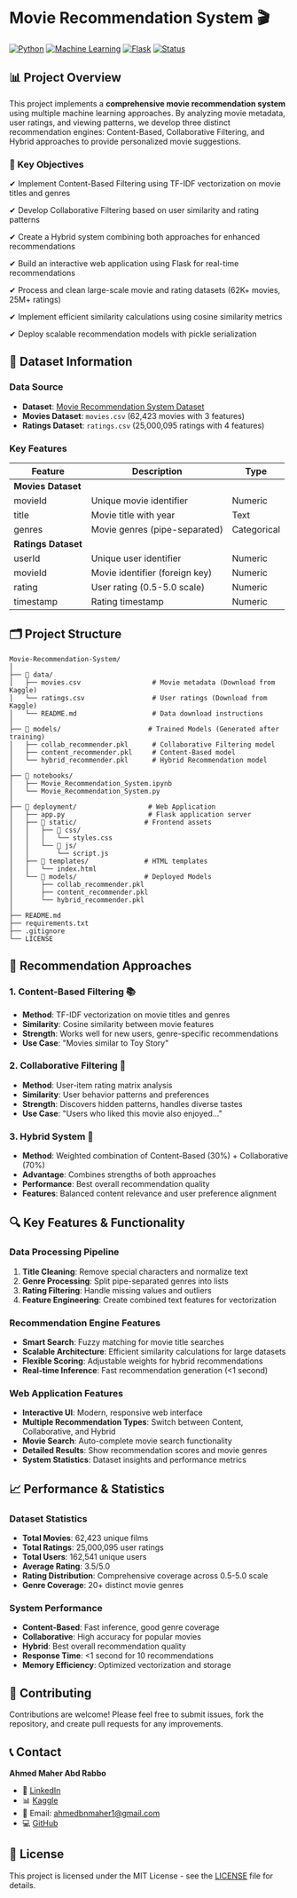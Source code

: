 # Movie Recommendation System 🎬

[![Python](https://img.shields.io/badge/Python-3.8+-blue.svg)](https://www.python.org/downloads/)
[![Machine Learning](https://img.shields.io/badge/ML-Scikit--learn-orange.svg)](https://scikit-learn.org/)
[![Flask](https://img.shields.io/badge/Flask-2.0+-green.svg)](https://flask.palletsprojects.com/)
[![Status](https://img.shields.io/badge/Status-Complete-brightgreen.svg)]()

## 📊 Project Overview

This project implements a **comprehensive movie recommendation system** using multiple machine learning approaches. By analyzing movie metadata, user ratings, and viewing patterns, we develop three distinct recommendation engines: Content-Based, Collaborative Filtering, and Hybrid approaches to provide personalized movie suggestions.

### 🎯 Key Objectives
✔ Implement Content-Based Filtering using TF-IDF vectorization on movie titles and genres

✔ Develop Collaborative Filtering based on user similarity and rating patterns

✔ Create a Hybrid system combining both approaches for enhanced recommendations

✔ Build an interactive web application using Flask for real-time recommendations

✔ Process and clean large-scale movie and rating datasets (62K+ movies, 25M+ ratings)

✔ Implement efficient similarity calculations using cosine similarity metrics

✔ Deploy scalable recommendation models with pickle serialization

## 📁 Dataset Information

### Data Source
- **Dataset**: [Movie Recommendation System Dataset](https://www.kaggle.com/datasets/parasharmanas/movie-recommendation-system)
- **Movies Dataset**: `movies.csv` (62,423 movies with 3 features)
- **Ratings Dataset**: `ratings.csv` (25,000,095 ratings with 4 features)

### Key Features
| Feature | Description | Type |
|---------|-------------|------|
| **Movies Dataset** |
| movieId | Unique movie identifier | Numeric |
| title | Movie title with year | Text |
| genres | Movie genres (pipe-separated) | Categorical |
| **Ratings Dataset** |
| userId | Unique user identifier | Numeric |
| movieId | Movie identifier (foreign key) | Numeric |
| rating | User rating (0.5-5.0 scale) | Numeric |
| timestamp | Rating timestamp | Numeric |

## 🗂️ Project Structure

```
Movie-Recommendation-System/
│
├── 📁 data/
│   ├── movies.csv                  # Movie metadata (Download from Kaggle)
│   └── ratings.csv                 # User ratings (Download from Kaggle)
│   └── README.md                   # Data download instructions
│
├── 📁 models/                      # Trained Models (Generated after training)
│   ├── collab_recommender.pkl      # Collaborative Filtering model
│   ├── content_recommender.pkl     # Content-Based model
│   └── hybrid_recommender.pkl      # Hybrid Recommendation model
│
├── 📁 notebooks/
│   ├── Movie_Recommendation_System.ipynb
│   └── Movie_Recommendation_System.py
│
├── 📁 deployment/                  # Web Application
│   ├── app.py                     # Flask application server
│   ├── 📁 static/                 # Frontend assets
│   │   ├── 📁 css/
│   │   │   └── styles.css
│   │   └── 📁 js/
│   │       └── script.js
│   ├── 📁 templates/              # HTML templates
│   │   └── index.html
│   └── 📁 models/                 # Deployed Models
│       ├── collab_recommender.pkl
│       ├── content_recommender.pkl
│       └── hybrid_recommender.pkl
│
├── README.md
├── requirements.txt
├── .gitignore
└── LICENSE
```

## 🎯 Recommendation Approaches

### 1. Content-Based Filtering 📚
- **Method**: TF-IDF vectorization on movie titles and genres
- **Similarity**: Cosine similarity between movie features
- **Strength**: Works well for new users, genre-specific recommendations
- **Use Case**: "Movies similar to Toy Story"

### 2. Collaborative Filtering 👥
- **Method**: User-item rating matrix analysis
- **Similarity**: User behavior patterns and preferences
- **Strength**: Discovers hidden patterns, handles diverse tastes
- **Use Case**: "Users who liked this movie also enjoyed..."

### 3. Hybrid System 🔄
- **Method**: Weighted combination of Content-Based (30%) + Collaborative (70%)
- **Advantage**: Combines strengths of both approaches
- **Performance**: Best overall recommendation quality
- **Features**: Balanced content relevance and user preference alignment

## 🔍 Key Features & Functionality

### Data Processing Pipeline
1. **Title Cleaning**: Remove special characters and normalize text
2. **Genre Processing**: Split pipe-separated genres into lists
3. **Rating Filtering**: Handle missing values and outliers
4. **Feature Engineering**: Create combined text features for vectorization

### Recommendation Engine Features
- **Smart Search**: Fuzzy matching for movie title searches
- **Scalable Architecture**: Efficient similarity calculations for large datasets
- **Flexible Scoring**: Adjustable weights for hybrid recommendations
- **Real-time Inference**: Fast recommendation generation (<1 second)

### Web Application Features
- **Interactive UI**: Modern, responsive web interface
- **Multiple Recommendation Types**: Switch between Content, Collaborative, and Hybrid
- **Movie Search**: Auto-complete movie search functionality
- **Detailed Results**: Show recommendation scores and movie genres
- **System Statistics**: Dataset insights and performance metrics

## 📈 Performance & Statistics

### Dataset Statistics
- **Total Movies**: 62,423 unique films
- **Total Ratings**: 25,000,095 user ratings
- **Total Users**: 162,541 unique users
- **Average Rating**: 3.5/5.0
- **Rating Distribution**: Comprehensive coverage across 0.5-5.0 scale
- **Genre Coverage**: 20+ distinct movie genres

### System Performance
- **Content-Based**: Fast inference, good genre coverage
- **Collaborative**: High accuracy for popular movies
- **Hybrid**: Best overall recommendation quality
- **Response Time**: <1 second for 10 recommendations
- **Memory Efficiency**: Optimized vectorization and storage


## 🤝 Contributing

Contributions are welcome! Please feel free to submit issues, fork the repository, and create pull requests for any improvements.

## 📞 Contact

**Ahmed Maher Abd Rabbo**
- 💼 [LinkedIn](https://www.linkedin.com/in/ahmed-maherr/)
- 📊 [Kaggle](https://kaggle.com/ahmedmaherabdrabbo)
- 📧 Email: ahmedbnmaher1@gmail.com
- 💻 [GitHub](https://github.com/AhmedMaherAbdRabbo)


## 📜 License

This project is licensed under the MIT License - see the [LICENSE](LICENSE) file for details.